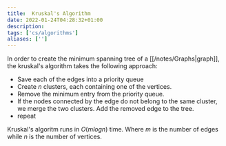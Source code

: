 ```yaml
---
title:  Kruskal's Algorithm
date: 2022-01-24T04:28:32+01:00
description: 
tags: ['cs/algorithms']
aliases: ['']
---
```

In order to create the minimum spanning tree of a [[/notes/Graphs|graph]], the kruskal's algorithm takes the following approach:

- Save each of the edges into a priority queue
- Create $n$ clusters, each containing one of the vertices.
- Remove the minimum entry from the priority queue.
- If the nodes connected by the edge do not belong to the same cluster, we merge the two clusters. Add the removed edge to the tree.
- repeat

Kruskal's algoritm runs in $O(mlogn)$ time. Where $m$ is the number of edges while $n$ is the number of vertices.
